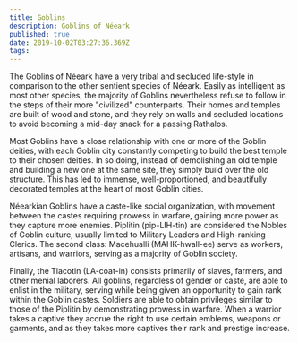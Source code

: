 ```yaml
---
title: Goblins
description: Goblins of Néeark
published: true
date: 2019-10-02T03:27:36.369Z
tags: 
---
```


The Goblins of Néeark have a very tribal and secluded life-style in comparison to the other sentient species of Néeark. Easily as intelligent as most other species, the majority of Goblins nevertheless refuse to follow in the steps of their more "civilized" counterparts. Their homes and temples are built of wood and stone, and they rely on walls and secluded locations to avoid becoming a mid-day snack for a passing Rathalos.

Most Goblins have a close relationship with one or more of the Goblin deities, with each Goblin city constantly competing to build the best temple to their chosen deities. In so doing, instead of demolishing an old temple and building a new one at the same site, they simply build over the old structure. This has led to immense, well-proportioned, and beautifully decorated temples at the heart of most Goblin cities.

Néearkian Goblins have a caste-like social organization, with movement between the castes requiring prowess in warfare, gaining more power as they capture more enemies. Piplitin (pip-LIH-tin) are considered the Nobles of Goblin culture, usually limited to Military Leaders and High-ranking Clerics. The second class: Macehualli (MAHK-hwall-ee) serve as workers, artisans, and warriors, serving as a majority of Goblin society.

Finally, the Tlacotin (LA-coat-in) consists primarily of slaves, farmers, and other menial laborers. All goblins, regardless of gender or caste, are able to enlist in the military, serving while being given an opportunity to gain rank within the Goblin castes. Soldiers are able to obtain privileges similar to those of the Piplitin by demonstrating prowess in warfare. When a warrior takes a captive they accrue the right to use certain emblems, weapons or garments, and as they takes more captives their rank and prestige increase.